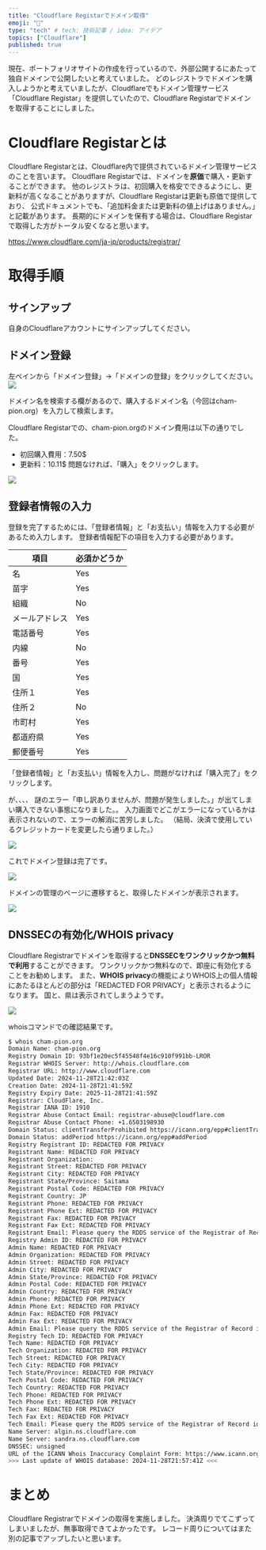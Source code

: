 ```yaml
---
title: "Cloudflare Registarでドメイン取得"
emoji: "🍣"
type: "tech" # tech: 技術記事 / idea: アイデア
topics: ["Cloudflare"]
published: true
---
```

現在、ポートフォリオサイトの作成を行っているので、外部公開するにあたって独自ドメインで公開したいと考えていました。
どのレジストラでドメインを購入しようかと考えていましたが、Cloudflareでもドメイン管理サービス「Cloudflare Registar」を提供していたので、Cloudflare Registarでドメインを取得することにしました。

# Cloudflare Registarとは
Cloudflare Registarとは、Cloudflare内で提供されているドメイン管理サービスのことを言います。
Cloudflare Registarでは、ドメインを**原価**で購入・更新することができます。
他のレジストラは、初回購入を格安でできるようにし、更新料が高くなることがありますが、Cloudflare Registarは更新も原価で提供しており、
公式ドキュメントでも、「追加料金または更新料の値上げはありません。」と記載があります。
長期的にドメインを保有する場合は、Cloudflare Registarで取得した方がトータル安くなると思います。

https://www.cloudflare.com/ja-jp/products/registrar/

# 取得手順
## サインアップ
自身のCloudflareアカウントにサインアップしてください。

## ドメイン登録
左ペインから「ドメイン登録」->「ドメインの登録」をクリックしてください。
![](/images/cloudflare-registar-20241129/cloudflare-registar01.png)


ドメイン名を検索する欄があるので、購入するドメイン名（今回はcham-pion.org）を入力して検索します。

Cloudflare Registarでの、cham-pion.orgのドメイン費用は以下の通りでした。
- 初回購入費用：7.50$
- 更新料：10.11$
問題なければ、「購入」をクリックします。

![](/images/cloudflare-registar-20241129/cloudflare-registar02.png)

## 登録者情報の入力
登録を完了するためには、「登録者情報」と「お支払い」情報を入力する必要があるため入力します。
登録者情報配下の項目を入力する必要があります。

| 項目 | 必須かどうか | 
| ---- | ---- | 
| 名 | Yes | 
| 苗字 | Yes | 
| 組織 | No | 
| メールアドレス | Yes | 
| 電話番号 | Yes | 
| 内線 | No | 
| 番号 | Yes | 
| 国 | Yes | 
| 住所１ | Yes | 
| 住所２ | No | 
| 市町村 | Yes | 
| 都道府県 | Yes | 
| 郵便番号 | Yes | 

「登録者情報」と「お支払い」情報を入力し、問題がなければ「購入完了」をクリックします。

が、、、、
謎のエラー「申し訳ありませんが、問題が発生しました。」が出てしまい購入できない事態になりました。。
入力画面でどこがエラーになっているかは表示されないので、エラーの解消に苦労しました。
（結局、決済で使用しているクレジットカードを変更したら通りました。）

![](/images/cloudflare-registar-20241129/cloudflare-registar03.png)

これでドメイン登録は完了です。

![](/images/cloudflare-registar-20241129/cloudflare-registar04.png)

ドメインの管理のページに遷移すると、取得したドメインが表示されます。

![](/images/cloudflare-registar-20241129/cloudflare-registar05.png)

## DNSSECの有効化/WHOIS privacy
Cloudflare Registrarでドメインを取得すると**DNSSECをワンクリックかつ無料で利用**することができます。
ワンクリックかつ無料なので、即座に有効化することをお勧めします。
また、**WHOIS privacy**の機能によりWHOIS上の個人情報にあたるほとんどの部分は「REDACTED FOR PRIVACY」と表示されるようになります。
国と、県は表示されてしまうようです。

![](/images/cloudflare-registar-20241129/cloudflare-registar06.png)

whoisコマンドでの確認結果です。
```bash
$ whois cham-pion.org
Domain Name: cham-pion.org
Registry Domain ID: 93bf1e20ec5f45548f4e16c910f991bb-LROR
Registrar WHOIS Server: http://whois.cloudflare.com
Registrar URL: http://www.cloudflare.com
Updated Date: 2024-11-28T21:42:03Z
Creation Date: 2024-11-28T21:41:59Z
Registry Expiry Date: 2025-11-28T21:41:59Z
Registrar: CloudFlare, Inc.
Registrar IANA ID: 1910
Registrar Abuse Contact Email: registrar-abuse@cloudflare.com
Registrar Abuse Contact Phone: +1.6503198930
Domain Status: clientTransferProhibited https://icann.org/epp#clientTransferProhibited
Domain Status: addPeriod https://icann.org/epp#addPeriod
Registry Registrant ID: REDACTED FOR PRIVACY
Registrant Name: REDACTED FOR PRIVACY
Registrant Organization: 
Registrant Street: REDACTED FOR PRIVACY
Registrant City: REDACTED FOR PRIVACY
Registrant State/Province: Saitama
Registrant Postal Code: REDACTED FOR PRIVACY
Registrant Country: JP
Registrant Phone: REDACTED FOR PRIVACY
Registrant Phone Ext: REDACTED FOR PRIVACY
Registrant Fax: REDACTED FOR PRIVACY
Registrant Fax Ext: REDACTED FOR PRIVACY
Registrant Email: Please query the RDDS service of the Registrar of Record identified in this output for information on how to contact the Registrant, Admin, or Tech contact of the queried domain name.
Registry Admin ID: REDACTED FOR PRIVACY
Admin Name: REDACTED FOR PRIVACY
Admin Organization: REDACTED FOR PRIVACY
Admin Street: REDACTED FOR PRIVACY
Admin City: REDACTED FOR PRIVACY
Admin State/Province: REDACTED FOR PRIVACY
Admin Postal Code: REDACTED FOR PRIVACY
Admin Country: REDACTED FOR PRIVACY
Admin Phone: REDACTED FOR PRIVACY
Admin Phone Ext: REDACTED FOR PRIVACY
Admin Fax: REDACTED FOR PRIVACY
Admin Fax Ext: REDACTED FOR PRIVACY
Admin Email: Please query the RDDS service of the Registrar of Record identified in this output for information on how to contact the Registrant, Admin, or Tech contact of the queried domain name.
Registry Tech ID: REDACTED FOR PRIVACY
Tech Name: REDACTED FOR PRIVACY
Tech Organization: REDACTED FOR PRIVACY
Tech Street: REDACTED FOR PRIVACY
Tech City: REDACTED FOR PRIVACY
Tech State/Province: REDACTED FOR PRIVACY
Tech Postal Code: REDACTED FOR PRIVACY
Tech Country: REDACTED FOR PRIVACY
Tech Phone: REDACTED FOR PRIVACY
Tech Phone Ext: REDACTED FOR PRIVACY
Tech Fax: REDACTED FOR PRIVACY
Tech Fax Ext: REDACTED FOR PRIVACY
Tech Email: Please query the RDDS service of the Registrar of Record identified in this output for information on how to contact the Registrant, Admin, or Tech contact of the queried domain name.
Name Server: algin.ns.cloudflare.com
Name Server: sandra.ns.cloudflare.com
DNSSEC: unsigned
URL of the ICANN Whois Inaccuracy Complaint Form: https://www.icann.org/wicf/
>>> Last update of WHOIS database: 2024-11-28T21:57:41Z <<<
```

# まとめ
Cloudflare Registrarでドメインの取得を実施しました。
決済周りでてこずってしまいましたが、無事取得できてよかったです。
レコード周りについてはまた別の記事でアップしたいと思います。